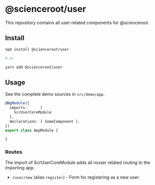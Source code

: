 # @scienceroot/user
This repository contains all user related components for @scienceroot.

## Install

```bash
npm install @scienceroot/user

# or

yarn add @scienceroot/user
```

## Usage

See the complete demo sources in `src/demo/app`.

```typescript
@NgModule({
  imports:      [
    ScrUserCoreModule
  ],
  declarations: [ SomeComponent ],
})
export class AppModule {

}
```


### Routes

The import of ScrUserCoreModule adds all rouser related routing to the importing app.

- `/user/new` (alias `register`) - Form for registering as a new user.

